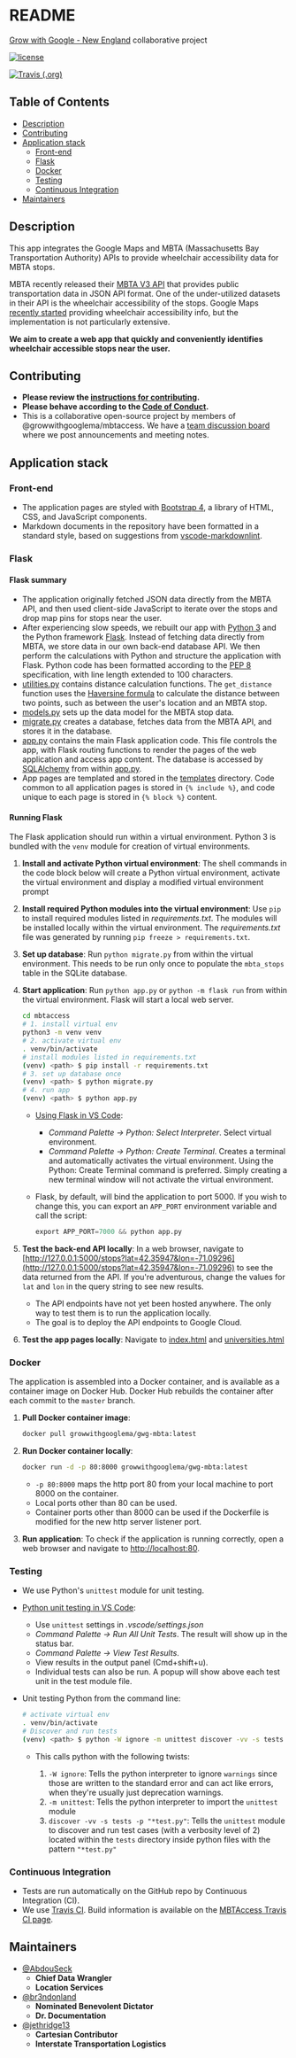 # README

[Grow with Google - New England](https://github.com/growwithgooglema) collaborative project

[![license](https://img.shields.io/badge/license-MIT-blue.svg?longCache=true&style=for-the-badge)](https://choosealicense.com/)

[![Travis (.org)](https://img.shields.io/travis/growwithgooglema/mbtaccess.svg?longCache=true&style=for-the-badge)](https://travis-ci.org/growwithgooglema/mbtaccess)

## Table of Contents <!-- omit in toc -->

- [Description](#description)
- [Contributing](#contributing)
- [Application stack](#application-stack)
  - [Front-end](#front-end)
  - [Flask](#flask)
  - [Docker](#docker)
  - [Testing](#testing)
  - [Continuous Integration](#continuous-integration)
- [Maintainers](#maintainers)

## Description

This app integrates the Google Maps and MBTA (Massachusetts Bay Transportation Authority) APIs to provide wheelchair accessibility data for MBTA stops.

MBTA recently released their [MBTA V3 API](https://api-v3.mbta.com/) that provides public transportation data in JSON API format. One of the under-utilized datasets in their API is the wheelchair accessibility of the stops. Google Maps [recently started](http://fortune.com/2018/03/15/google-maps-wheelchair-accessible-routes/) providing wheelchair accessibility info, but the implementation is not particularly extensive.

**We aim to create a web app that quickly and conveniently identifies wheelchair accessible stops near the user.**

## Contributing

- **Please review the [instructions for contributing](CONTRIBUTING.md).**
- **Please behave according to the [Code of Conduct](CODE_OF_CONDUCT.md).**
- This is a collaborative open-source project by members of @growwithgooglema/mbtaccess. We have a [team discussion board](https://github.com/orgs/growwithgooglema/teams/mbtaccess) where we post announcements and meeting notes.

## Application stack

### Front-end

- The application pages are styled with [Bootstrap 4](https://getbootstrap.com), a library of HTML, CSS, and JavaScript components.
- Markdown documents in the repository have been formatted in a standard style, based on suggestions from [vscode-markdownlint](https://github.com/DavidAnson/vscode-markdownlint).

### Flask

#### Flask summary

- The application originally fetched JSON data directly from the MBTA API, and then used client-side JavaScript to iterate over the stops and drop map pins for stops near the user.
- After experiencing slow speeds, we rebuilt our app with [Python 3](https://docs.python.org/3/) and the Python framework [Flask](http://flask.pocoo.org/). Instead of fetching data directly from MBTA, we store data in our own back-end database API. We then perform the calculations with Python and structure the application with Flask. Python code has been formatted according to the [PEP 8](http://pep8.org/) specification, with line length extended to 100 characters.
- [utilities.py](utilities.py) contains distance calculation functions. The `get_distance` function uses the [Haversine formula](https://rosettacode.org/wiki/Haversine_formula#Python) to calculate the distance between two points, such as between the user's location and an MBTA stop.
- [models.py](models.py) sets up the data model for the MBTA stop data.
- [migrate.py](migrate.py) creates a database, fetches data from the MBTA API, and stores it in the database.
- [app.py](app.py) contains the main Flask application code. This file controls the app, with Flask routing functions to render the pages of the web application and access app content. The database is accessed by [SQLAlchemy](http://www.sqlalchemy.org/) from within [app.py](app.py).
- App pages are templated and stored in the [templates](templates) directory. Code common to all application pages is stored in `{% include %}`, and code unique to each page is stored in `{% block %}` content.

#### Running Flask

The Flask application should run within a virtual environment. Python 3 is bundled with the `venv` module for creation of virtual environments.

1. **Install and activate Python virtual environment**: The shell commands in the code block below will create a Python virtual environment, activate the virtual environment and display a modified virtual environment prompt
2. **Install required Python modules into the virtual environment**: Use `pip` to install required modules listed in *requirements.txt*. The modules will be installed locally within the virtual environment. The *requirements.txt* file was generated by running `pip freeze > requirements.txt`.
3. **Set up database**: Run `python migrate.py` from within the virtual environment. This needs to be run only once to populate the `mbta_stops` table in the SQLite database.
4. **Start application**: Run `python app.py` or `python -m flask run` from within the virtual environment. Flask will start a local web server.

    ```sh
    cd mbtaccess
    # 1. install virtual env
    python3 -m venv venv
    # 2. activate virtual env
    . venv/bin/activate
    # install modules listed in requirements.txt
    (venv) <path> $ pip install -r requirements.txt
    # 3. set up database once
    (venv) <path> $ python migrate.py
    # 4. run app
    (venv) <path> $ python app.py
    ```

    - [Using Flask in VS Code](https://code.visualstudio.com/docs/python/tutorial-flask):
      - *Command Palette -> Python: Select Interpreter*. Select virtual environment.
      - *Command Palette -> Python: Create Terminal*. Creates a terminal and automatically activates the virtual environment. Using the Python: Create Terminal command is preferred. Simply creating a new terminal window will not activate the virtual environment.
    - Flask, by default, will bind the application to port 5000. If you wish to change this, you can export an `APP_PORT` environment variable and call the script:

      ```py
      export APP_PORT=7000 && python app.py
      ```

5. **Test the back-end API locally**: In a web browser, navigate to [http://127.0.0.1:5000/stops?lat=42.35947&lon=-71.09296](http://127.0.0.1:5000/stops?lat=42.35947&lon=-71.09296) to see the data returned from the API. If you're adventurous, change the values for `lat` and `lon` in the query string to see new results.
    - The API endpoints have not yet been hosted anywhere. The only way to test them is to run the application locally.
    - The goal is to deploy the API endpoints to Google Cloud.
6. **Test the app pages locally**: Navigate to [index.html](http://127.0.0.1:5000) and [universities.html](http://127.0.0.1:5000/universities)

<!--
### Elasticsearch

*TODO*
-->

### Docker

The application is assembled into a Docker container, and is available as a container image on Docker Hub. Docker Hub rebuilds the container after each commit to the `master` branch.

1. **Pull Docker container image**:

    ```sh
    docker pull growwithgooglema/gwg-mbta:latest
    ```

2. **Run Docker container locally**:

    ```sh
    docker run -d -p 80:8000 growwithgooglema/gwg-mbta:latest
    ```

    - `-p 80:8000` maps the http port 80 from your local machine to port 8000 on the container.
    - Local ports other than 80 can be used.
    - Container ports other than 8000 can be used if the Dockerfile is modified for the new http server listener port.

3. **Run application**: To check if the application is running correctly, open a web browser and navigate to [http://localhost:80](http://localhost:80).

### Testing

- We use Python's `unittest` module for unit testing.
- [Python unit testing in VS Code](https://code.visualstudio.com/docs/python/unit-testing):
  - Use `unittest` settings in *.vscode/settings.json*
  - *Command Palette -> Run All Unit Tests*. The result will show up in the status bar.
  - *Command Palette -> View Test Results*.
  - View results in the output panel (Cmd+shift+u).
  - Individual tests can also be run. A popup will show above each test unit in the test module file.
- Unit testing Python from the command line:

  ```sh
  # activate virtual env
  . venv/bin/activate
  # Discover and run tests
  (venv) <path> $ python -W ignore -m unittest discover -vv -s tests -p "*test.py"
  ```

  - This calls python with the following twists:

    1. `-W ignore`: Tells the python interpreter to ignore `warnings` since those are written to the standard error and can act like errors, when they're usually just deprecation warnings.
    2. `-m unittest`: Tells the python interpreter to import the `unittest` module
    3. `discover -vv -s tests -p "*test.py"`: Tells the `unittest` module to discover and run test cases (with a verbosity level of 2) located within the `tests` directory inside python files with the pattern `"*test.py"`

### Continuous Integration

- Tests are run automatically on the GitHub repo by Continuous Integration (CI).
- We use [Travis CI](https://travis-ci.org). Build information is available on the [MBTAccess Travis CI page](https://travis-ci.org/growwithgooglema/mbtaccess).

<!--
TODO update the file list after rebuilding the app with Flask

## Repository contents

- [data/](data): Code for gathering application data.
- [static/](static): CSS, image, and JavaScript files for the application.
  - [css/](static/css)
    - [custom.css](static/css/custom.css): Custom CSS for the app, in addition to Bootstrap.
  - [img/](static/img)
  - [js/](static/js)
    - [addratios.js](static/js/addratios.js)
    - [dbCaching.js](static/js/dbCaching.js)
    - [google-maps.js](static/js/google-maps.js)
    - [index.js](static/js/index.js)
    - [localforage.min.js](static/js/localforage.min.js)
    - [map.js](static/js/map.js)
    - [school.js](static/js/school.js)
    - [utilities.js](static/js/utilities.js): Calculates distances in order to display stop information based on the location searched.
    - [utilities.test.js](static/js/utilities.test.js)
- [.gitignore](.gitignore): Instructions to Git to exclude certain files from commits.
- [.jshintrc](.jshintrc)
- [CODE_OF_CONDUCT.md](CODE_OF_CONDUCT.md): Guidelines for conduct.
- [CONTRIBUTING.md](CONTRIBUTING.md): Instructions for contributing to the repository.
- [Dockerfile](Dockerfile): Instructions for Docker container builds.
- [get_university_list.py](get_university_list.py):
- [index.html](index.html): The application homepage.
- [LICENSE](LICENSE): This file describes how the repository can be used by others. We have provided the repository under the MIT license, a permissive and widely-used license. See the [choose a license page](https://choosealicense.com/) for more info on licenses.
- [package-lock.json](package-lock.json):
- [package.json](package.json):
- [README.md](README.md): This file, a concise description of the repository.
- [sw.js](sw.js): This is the Service Worker file. Service Worker is a JavaScript file that sits between the browser and network requests. It helps to coordinate retrieval of information from the network and cache.
- [universities.html](universities.html): This is the webpage that shows the table with university accessibility data.
- [utilities.py](utilities.py): Python module with helper functions for the application. The functions calculate distances in order to display stop information based on the location searched.
 -->

## Maintainers

- [@AbdouSeck](https://github.com/AbdouSeck)
  - **Chief Data Wrangler**
  - **Location Services**
- [@br3ndonland](https://github.com/br3ndonland)
  - **Nominated Benevolent Dictator**
  - **Dr. Documentation**
- [@jethridge13](https://github.com/jethridge13)
  - **Cartesian Contributor**
  - **Interstate Transportation Logistics**
